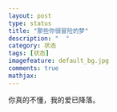```yaml
---
layout: post
type: status
title: "那些你很冒险的梦"
description: "  "
category: 状态
tags: [状态]
imagefeature: default_bg.jpg
comments: true
mathjax: 
---
```


你真的不懂，我的爱已降落。